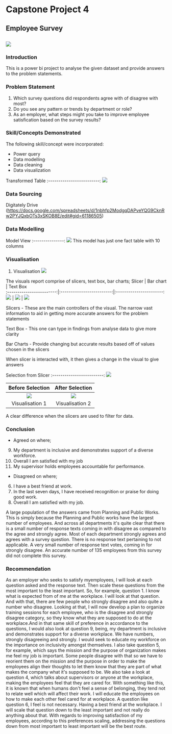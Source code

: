 # Capstone Project 4

## Employee Survey

![](digitaley_drive.jpg)
---

### Introduction

This is a power bi project to analyse the given dataset and provide answers to the problem statements.

### Problem Statement
1. Which survey questions did respondents agree with of disagree with most?
2. Do you see any pattern or trends by department or role?
3. As an employer, what steps might you take to improve employee satisfication based on the survey results?

### Skill/Concepts Demonstrated

The following skill/concept were incorporated:
- Power query
- Data modelling
- Data cleaning
- Data visualization

Transformed Table
:-------------------------:
![](Transformed_data.png)

### Data Sourcing
Digitately Drive  (https://docs.google.com/spreadsheets/d/1nbhfp2ModgqDAPveYQG9CknRw2PYJQxbOTs3xSKOB8E/edit#gid=61186505)

### Data Modelling
Model View
:---------------:
![](Model.png)
This model has just one fact table with 10 columns

### Visualisation 

1. Visualisation
![](Visualisation.png)

The visuals report comprise of slicers, text box, bar charts;
Slicer                    |    Bar chart              |    Text Box            
:------------------------:|:-------------------------:|:-----------------------:
![](slicer.png)           |  ![](bar_chart.png)       | ![](text_box.png)          

Slicers - 
These are the main controllers of the visual. The narrow vast information to aid in getting more accurate answers for the problem statements

Text Box -
This one can type in findings from analyse data to give more clarity

Bar Charts - 
Provide changing but accurate results based off of values chosen in the slicers  

When slicer is interacted with, it then gives a change in the visual to give answers

Selection from Slicer 
:-------------------------:
![](Interacted_1.png)

 Before Selection                      |           After Selection
:-------------------------------------:|:-----------------------------:
![](Visualisation.png)               |   ![](Interacted.png) 
Visualisation 1                        |           Visualisation 2

A clear difference when the slicers are used to filter for data.

### Conclusion 

- Agreed on where; 
9. My department is inclusive and demonstrates support of a diverse workforce.
10. Overall I am satisfied with my job
8. My supervisor holds employees accountable for performance.

- Disagreed on where; 
6. I have a best friend at work.
3. In the last seven days, I have received recognition or praise for doing good work.
10. Overall I am satisfied with my job.
  
A large population of the answers came from Planning and Public Works. This is simply because the Planning and Public works have the largest number of employees.
And across all departments it's quite clear that there is a small number of response texts coming in with disagree as compared to the agree and strongly agree. Most of each department strongly agrees and agrees with a survey question. There is no response text pertaining to not applicable. A very small number of response text votes, coming in for strongly disagree. An accurate number of 135 employees from this survey did not complete this survey.

### Recommendation
As an employer who seeks to satisfy myemployees, I will look at each question asked and the response text. Then scale these questions from the most important to the least important. So, for example, question 1. I know what is expected from of me at the workplace. I will look at that question. And with that, there are few people who strongly disagree and also quite a number who disagree. Looking at that, I will now develop a plan to organize training sessions for each employee, who is the disagree and strongly disagree category, so they know what they are supposed to do at the workplace.And in that same skill of preference in accordance to the questions, I would also look at question 9, being, my department is inclusive and demonstrates support for a diverse workplace. We have numbers, strongly disagreeing and strongly. I would seek to educate my workforce on the importance on inclusivity amongst themselves. I also take question 5, for example, which says the mission and the purpose of organization makes me feel my job is important. Some people disagree with that so we have to reorient them on the mission and the purpose in order to make the employees align their thoughts to let them know that they are part of what makes the company what it's supposed to be. We also take a look at question 4, which talks about supervisors or anyone at the workplace, making the employees feel that they are cared for. With something like this, it is known that when humans don't feel a sense of belonging, they tend not to relate well which will affect their work. I will educate the employees on how to make each other feel cared for at workplace. A question like question 6, I feel is not necessary. Having a best friend at the workplace. I will scale that question down to the least important and not really do anything about that.
With regards to improving satisfaction of my employees, according to this preferences scaling, addressing the questions down from most important to least important will be the best route.
